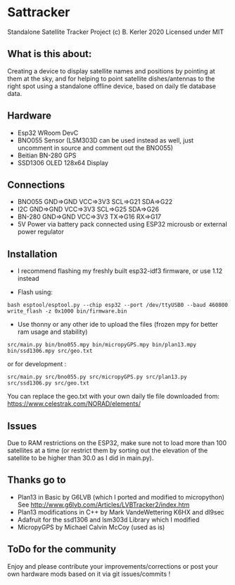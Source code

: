 # Sattracker
Standalone Satellite Tracker Project
(c) B. Kerler 2020
Licensed under MIT

## What is this about:
Creating a device to display satellite names and positions by pointing at them at the sky, and for helping to point satellite dishes/antennas to the right spot using a standalone offline device, based on daily tle database data.


## Hardware
- Esp32 WRoom DevC
- BNO055 Sensor (LSM303D can be used instead as well, just uncomment in source and comment out the BNO055)
- Beitian BN-280 GPS
- SSD1306 OLED 128x64 Display

## Connections
- BNO055 GND=>GND VCC=>3V3 SCL=>G21 SDA=>G22 
- I2C    GND=>GND VCC=>3V3 SCL=>G25 SDA=>G26
- BN-280 GND=>GND VCC=>3V3 TX=>G16  RX=>G17
- 5V Power via battery pack connected using ESP32 microusb or external power regulator

## Installation

- I recommend flashing my freshly built esp32-idf3 firmware, or use 1.12 instead

- Flash using:

``bash
esptool/esptool.py --chip esp32 --port /dev/ttyUSB0 --baud 460800 write_flash -z 0x1000 bin/firmware.bin
``

- Use thonny or any other ide to upload the files (frozen mpy for better ram usage and stability)

``
  src/main.py
  bin/bno055.mpy
  bin/micropyGPS.mpy
  bin/plan13.mpy
  bin/ssd1306.mpy
  src/geo.txt
``

or for development :

``
  src/main.py
  src/bno055.py
  src/micropyGPS.py
  src/plan13.py
  src/ssd1306.py
  src/geo.txt
``

You can replace the geo.txt with your own daily tle file downloaded from:
https://www.celestrak.com/NORAD/elements/

## Issues
Due to RAM restrictions on the ESP32, make sure not to load more than 100 satellites at a time (or restrict them by sorting out the elevation of the satellite to be higher than 30.0 as I did in main.py).

## Thanks go to
- Plan13 in Basic by G6LVB (which I ported and modified to micropython)
See http://www.g6lvb.com/Articles/LVBTracker2/index.htm
- Plan13 modifications in C++ by Mark VandeWettering K6HX and dl9sec
- Adafruit for the ssd1306 and lsm303d Library which I modified
- MicropyGPS by Michael Calvin McCoy (used as is)

## ToDo for the community
Enjoy and please contribute your improvements/corrections or post your own hardware mods based on it via git issues/commits !
